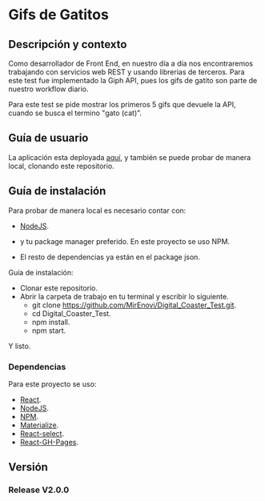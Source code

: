 

# Gifs de Gatitos

## Descripción y contexto

Como desarrollador de Front End, en nuestro día a día nos encontraremos trabajando con servicios web REST y usando librerias de terceros.
Para este test fue implementado la Giph API, pues los gifs de gatito son parte de nuestro workflow diario.

Para este test se pide mostrar los primeros 5 gifs que devuele la API, cuando se busca el termino "gato (cat)". 



## Guía de usuario

La aplicación esta deployada [aquí](https://mirenovi.github.io/Digital_Coaster_Test/), y también se puede probar de manera local, clonando este repositorio.


## Guía de instalación

Para probar de manera local es necesario contar con:
- [NodeJS](https://nodejs.org/es/).
- y tu package manager preferido. En este proyecto se uso NPM.

- El resto de dependencias ya están en el package json.


Guía de instalación:

- Clonar este repositorio.
- Abrir la carpeta de trabajo en tu terminal y escribir lo siguiente.
    - git clone https://github.com/MirEnovi/Digital_Coaster_Test.git.
    - cd Digital_Coaster_Test.
    - npm install.
    - npm start.

Y listo.

### Dependencias

Para este proyecto se uso:
- [React](https://jedwatson.github.io/react-select/).
- [NodeJS](https://nodejs.org/es/).
- [NPM](https://www.npmjs.com/).
- [Materialize](https://materializecss.com/getting-started.html).
- [React-select](https://jedwatson.github.io/react-select/).
- [React-GH-Pages](https://github.com/gitname/react-gh-pages).


## Versión

### Release V2.0.0
